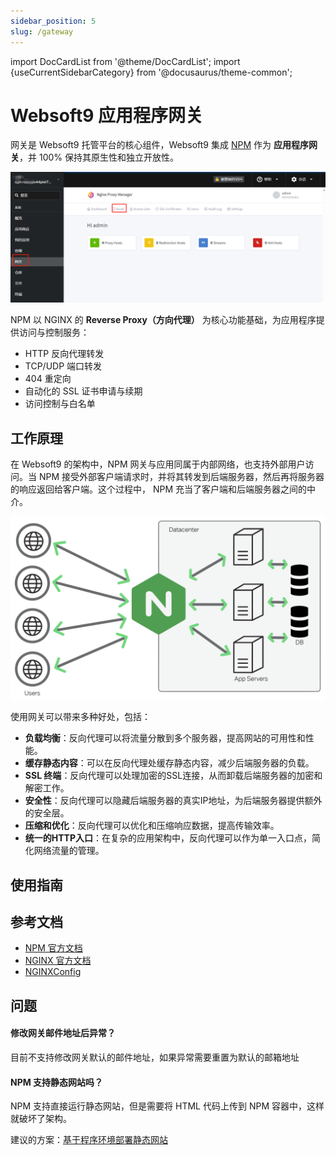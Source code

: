```yaml
---
sidebar_position: 5
slug: /gateway
---
```


import DocCardList from '@theme/DocCardList';
import {useCurrentSidebarCategory} from '@docusaurus/theme-common';

# Websoft9 应用程序网关

网关是 Websoft9 托管平台的核心组件，Websoft9 集成 [NPM](https://nginxproxymanager.com/guide/) 作为 **应用程序网关**，并 100% 保持其原生性和独立开放性。  

![应用网关](./assets/websoft9-gateway-dashboard.png)

NPM 以 NGINX 的 **Reverse Proxy（方向代理）** 为核心功能基础，为应用程序提供访问与控制服务：  

- HTTP 反向代理转发
- TCP/UDP 端口转发
- 404 重定向
- 自动化的 SSL 证书申请与续期
- 访问控制与白名单

## 工作原理

在 Websoft9 的架构中，NPM 网关与应用同属于内部网络，也支持外部用户访问。当 NPM 接受外部客户端请求时，并将其转发到后端服务器，然后再将服务器的响应返回给客户端。这个过程中， NPM 充当了客户端和后端服务器之间的中介。

![](./assets/websoft9-reverseproxy.png)

使用网关可以带来多种好处，包括：

- **负载均衡**：反向代理可以将流量分散到多个服务器，提高网站的可用性和性能。
- **缓存静态内容**：可以在反向代理处缓存静态内容，减少后端服务器的负载。
- **SSL 终端**：反向代理可以处理加密的SSL连接，从而卸载后端服务器的加密和解密工作。
- **安全性**：反向代理可以隐藏后端服务器的真实IP地址，为后端服务器提供额外的安全层。
- **压缩和优化**：反向代理可以优化和压缩响应数据，提高传输效率。
- **统一的HTTP入口**：在复杂的应用架构中，反向代理可以作为单一入口点，简化网络流量的管理。

## 使用指南

<DocCardList items={useCurrentSidebarCategory().items}/>

## 参考文档

- [NPM 官方文档](https://nginxproxymanager.com/guide/)
- [NGINX 官方文档](https://nginx.org/en/docs/)
- [NGINXConfig](https://www.digitalocean.com/community/tools/nginx)

## 问题

#### 修改网关邮件地址后异常？

目前不支持修改网关默认的邮件地址，如果异常需要重置为默认的邮箱地址

#### NPM 支持静态网站吗？

NPM 支持直接运行静态网站，但是需要将 HTML 代码上传到 NPM 容器中，这样就破坏了架构。   

建议的方案：[基于程序环境部署静态网站](./runtime)




